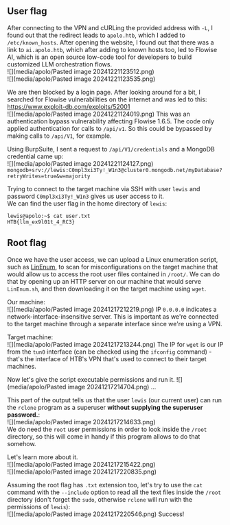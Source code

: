 ## User flag
After connecting to the VPN and cURLing the provided address with `-L`, I found out that the redirect leads to `apolo.htb`, which I added to `/etc/known_hosts`. After opening the website, I found out that there was a link to `ai.apolo.htb`, which after adding to known hosts too, led to Flowise AI, which is an open source low-code tool for developers to build customized LLM orchestration flows.  
![](media/apolo/Pasted image 20241221123512.png)   
![](media/apolo/Pasted image 20241221123535.png)   

 We are then blocked by a login page. After looking around for a bit, I searched for Flowise vulnerabilities on the internet and was led to this: https://www.exploit-db.com/exploits/52001  
![](media/apolo/Pasted image 20241221124019.png)
This was an authentication bypass vulnerability affecting Flowise 1.6.5. The code only applied authentication for calls to  `/api/v1`. So this could be bypassed by making calls to `/api/V1`, for example. 

Using BurpSuite, I sent a request to `/api/V1/credentials` and a MongoDB credential came up:  
![](media/apolo/Pasted image 20241221124127.png)   
`mongodb+srv://lewis:C0mpl3xi3Ty!_W1n3@cluster0.mongodb.net/myDatabase?retryWrites=true&w=majority` 

Trying to connect to the target machine via SSH with user `lewis` and password `C0mpl3xi3Ty!_W1n3` gives us user access to it.  
We can find the user flag in the home directory of `lewis`:
```
lewis@apolo:~$ cat user.txt 
HTB{llm_ex9l01t_4_RC3}
```

## Root flag
Once we have the user access, we can upload a Linux enumeration script, such as [LinEnum](https://github.com/rebootuser/LinEnum), to scan for misconfigurations on the target machine that would allow us to access the root user files contained in `/root/`. We can do that by opening up an HTTP server on our machine that would serve `LinEnum.sh`, and then downloading it on the target machine using `wget`.

Our machine:  
![](media/apolo/Pasted image 20241217212219.png)
IP `0.0.0.0` indicates a network-interface-insensitive server. This is important as we're connected to the target machine through a separate interface since we're using a VPN.

Target machine:  
![](media/apolo/Pasted image 20241217213244.png)
The IP for `wget` is our IP from the `tun0` interface (can be checked using the `ifconfig` command) - that's the interface of HTB's VPN that's used to connect to their target machines.

Now let's give the script executable permissions and run it. 
![](media/apolo/Pasted image 20241217214704.png)
...

This part of the output tells us that the user `lewis` (our current user) can run the `rclone` program as a superuser **without supplying the superuser password.**:  
![](media/apolo/Pasted image 20241217214633.png)  
We do need the `root` user permissions in order to look inside the `/root` directory, so this will come in handy if this program allows to do that somehow.

Let's learn more about it.  
![](media/apolo/Pasted image 20241217215422.png)  
![](media/apolo/Pasted image 20241217220835.png)

Assuming the root flag has `.txt` extension too, let's try to use the `cat` command with the `--include` option to read all the text files inside the `/root` directory (don't forget the `sudo`, otherwise `rclone` will run with the permissions of `lewis`):  
![](media/apolo/Pasted image 20241217220546.png)
Success!
